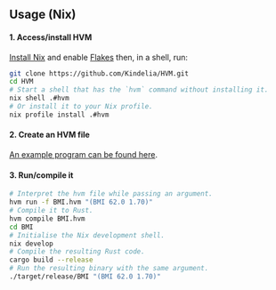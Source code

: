Usage (Nix)
-----------

#### 1. Access/install HVM

[Install Nix](https://nixos.org/manual/nix/stable/installation/installation.html) and enable [Flakes](https://nixos.wiki/wiki/Flakes#Enable_flakes) then, in a shell, run:

```sh
git clone https://github.com/Kindelia/HVM.git
cd HVM
# Start a shell that has the `hvm` command without installing it.
nix shell .#hvm
# Or install it to your Nix profile.
nix profile install .#hvm
```

#### 2. Create an HVM file

[An example program can be found here](./guide/README.md#first-program).

#### 3. Run/compile it

```sh
# Interpret the hvm file while passing an argument.
hvm run -f BMI.hvm "(BMI 62.0 1.70)"
# Compile it to Rust.
hvm compile BMI.hvm
cd BMI
# Initialise the Nix development shell.
nix develop
# Compile the resulting Rust code.
cargo build --release
# Run the resulting binary with the same argument.
./target/release/BMI "(BMI 62.0 1.70)"
```

